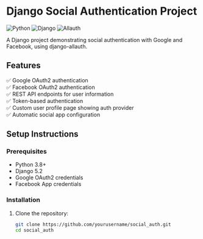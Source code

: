 # Django Social Authentication Project

![Python](https://img.shields.io/badge/python-3.8%2B-blue)
![Django](https://img.shields.io/badge/django-5.2-green)
![Allauth](https://img.shields.io/badge/allauth-0.62-lightgrey)

A Django project demonstrating social authentication with Google and Facebook, using django-allauth.

## Features

✅ Google OAuth2 authentication  
✅ Facebook OAuth2 authentication  
✅ REST API endpoints for user information  
✅ Token-based authentication  
✅ Custom user profile page showing auth provider  
✅ Automatic social app configuration  

## Setup Instructions

### Prerequisites
- Python 3.8+
- Django 5.2
- Google OAuth2 credentials
- Facebook App credentials

### Installation

1. Clone the repository:
   ```bash
   git clone https://github.com/yourusername/social_auth.git
   cd social_auth